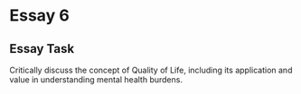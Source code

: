 # Essay 6

## Essay Task

Critically discuss the concept of Quality of Life, including its application and value in understanding mental health burdens.
